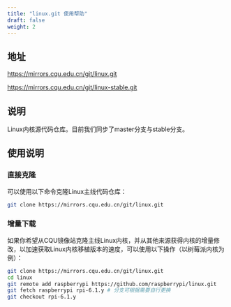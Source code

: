 ```yaml
---
title: "linux.git 使用帮助"
draft: false
weight: 2
---
```

## 地址
https://mirrors.cqu.edu.cn/git/linux.git

https://mirrors.cqu.edu.cn/git/linux-stable.git

## 说明

Linux内核源代码仓库。目前我们同步了master分支与stable分支。

## 使用说明

### 直接克隆

可以使用以下命令克隆Linux主线代码仓库：

```bash
git clone https://mirrors.cqu.edu.cn/git/linux.git
```

### 增量下载

如果你希望从CQU镜像站克隆主线Linux内核，并从其他来源获得内核的增量修改，以加速获取Linux内核移植版本的速度，可以使用以下操作（以树莓派内核为例）：

```bash
git clone https://mirrors.cqu.edu.cn/git/linux.git
cd linux
git remote add raspberrypi https://github.com/raspberrypi/linux.git
git fetch raspberrypi rpi-6.1.y # 分支可根据需要自行更换
git checkout rpi-6.1.y
```
